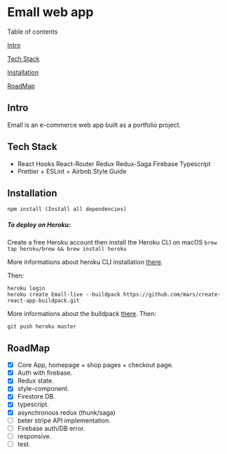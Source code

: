 <!-- @format -->

# Emall web app

Table of contents

[Intro](https://github.com/mbeuil/Emall-eshop-react-app/master/README.md#intro)

[Tech Stack](https://github.com/mbeuil/Emall-eshop-react-app/master/README.md#tech-stack)

[Installation](https://github.com/mbeuil/Emall-eshop-react-app/master/README.md#installation)

[RoadMap](https://github.com/mbeuil/Emall-eshop-react-app/master/README.md#roadmap)

## Intro

Emall is an e-commerce web app built as a portfolio project.

## Tech Stack

- React Hooks React-Router Redux Redux-Saga Firebase Typescript
- Prettier + ESLint + Airbnb Style Guide

## Installation

`npm install (Install all dependencies)`

##### To deploy on Heroku:

Create a free Heroku account then install the Heroku CLI on macOS
`brew tap heroku/brew && brew install heroku`

More informations about heroku CLI installation [there](https://devcenter.heroku.com/articles/heroku-cli#download-and-install).

Then:

```
heroku login
heroku create Emall-live --buildpack https://github.com/mars/create-react-app-buildpack.git
```

More informations about the buildpack [there](https://github.com/mars/create-react-app-buildpack). Then:

```
git push heroku master
```

## RoadMap

- [x] Core App, homepage + shop pages + checkout page.
- [x] Auth with firebase.
- [x] Redux state.
- [x] style-component.
- [x] Firestore DB.
- [x] typescript.
- [x] asynchronous redux (thunk/saga)
- [ ] beter stripe API implementation.
- [ ] Firebase auth/DB error.
- [ ] responsive.
- [ ] test.
